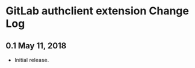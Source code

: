 GitLab authclient extension Change Log
===============================================

0.1  May 11, 2018
-------------------------

- Initial release.
